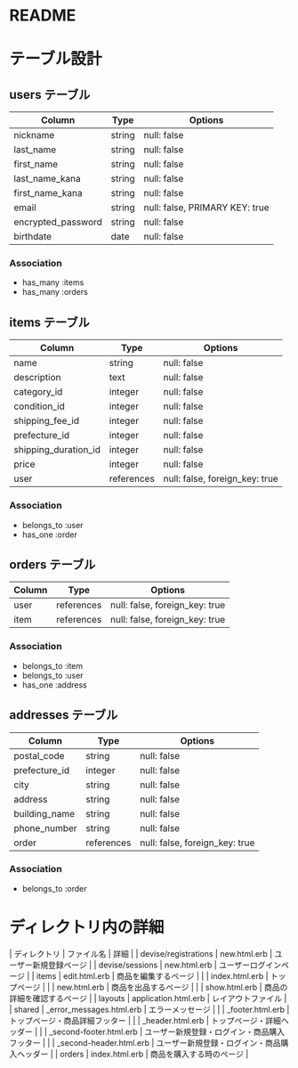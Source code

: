 # README

# テーブル設計

## users テーブル

| Column             | Type   | Options                        |
| ------------------ | ------ | -----------                    |
| nickname           | string | null: false                    |
| last_name          | string | null: false                    |
| first_name         | string | null: false                    |
| last_name_kana     | string | null: false                    |
| first_name_kana    | string | null: false                    |
| email              | string | null: false, PRIMARY KEY: true |
| encrypted_password | string | null: false                    |
| birthdate          | date   | null: false                    |


### Association

- has_many :items
- has_many :orders



## items テーブル

| Column               | Type       | Options                        |
| -------------------- | ---------- | ------------------------------ |
| name                 | string     | null: false                    |
| description          | text       | null: false                    |
| category_id          | integer    | null: false                    |
| condition_id         | integer    | null: false                    |
| shipping_fee_id      | integer    | null: false                    |
| prefecture_id        | integer    | null: false                    |
| shipping_duration_id | integer    | null: false                    |
| price                | integer    | null: false                    |
| user                 | references | null: false, foreign_key: true |


### Association

- belongs_to :user
- has_one :order


## orders テーブル

| Column             | Type       | Options                        |
| ------------------ | ---------- | ------------------------------ |
| user               | references | null: false, foreign_key: true |
| item               | references | null: false, foreign_key: true |



### Association

- belongs_to :item
- belongs_to :user
- has_one :address



## addresses テーブル

| Column             | Type       | Options                        |
| ------------------ | ---------- | ------------------------------ |
| postal_code        | string     | null: false                    |
| prefecture_id      | integer    | null: false                    |
| city               | string     | null: false                    |
| address            | string     | null: false                    |
| building_name      | string     | null: false                    |
| phone_number       | string     | null: false                    |
| order              | references | null: false, foreign_key: true |


### Association

- belongs_to :order






# ディレクトリ内の詳細

| ディレクトリ	         | ファイル名               	| 詳細                                      |
| devise/registrations	| new.html.erb	            | ユーザー新規登録ページ                      |
| devise/sessions	      | new.html.erb	            | ユーザーログインページ                      |
| items 	              | edit.html.erb	            | 商品を編集するページ                        |
|                       | index.html.erb	          | トップページ                               |
|                       | new.html.erb	            | 商品を出品するページ                        |
|                       | show.html.erb	            | 商品の詳細を確認するページ                   |
| layouts	              | application.html.erb	    | レイアウトファイル                          |
| shared	              | _error_messages.html.erb	| エラーメッセージ                            |
|                       | _footer.html.erb	        | トップページ・商品詳細フッター               |
|                       | _header.html.erb	        | トップページ・詳細ヘッダー                  |
|                       | _second-footer.html.erb	  | ユーザー新規登録・ログイン・商品購入フッター  |
|                       | _second-header.html.erb	  | ユーザー新規登録・ログイン・商品購入ヘッダー  |
| orders	              | index.html.erb	          | 商品を購入する時のページ                    |